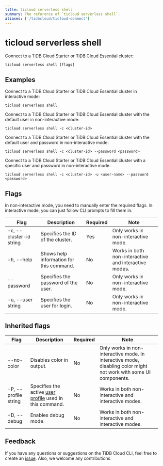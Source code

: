 ```yaml
---
title: ticloud serverless shell
summary: The reference of `ticloud serverless shell`.
aliases: ['/tidbcloud/ticloud-connect']
---
```


# ticloud serverless shell

Connect to a TiDB Cloud Starter or TiDB Cloud Essential cluster:

```shell
ticloud serverless shell [flags]
```

## Examples

Connect to a TiDB Cloud Starter or TiDB Cloud Essential cluster in interactive mode:

```shell
ticloud serverless shell
```

Connect to a TiDB Cloud Starter or TiDB Cloud Essential cluster with the default user in non-interactive mode:

```shell
ticloud serverless shell -c <cluster-id>
```

Connect to a TiDB Cloud Starter or TiDB Cloud Essential cluster with the default user and password in non-interactive mode:

```shell
ticloud serverless shell -c <cluster-id> --password <password>
```

Connect to a TiDB Cloud Starter or TiDB Cloud Essential cluster with a specific user and password in non-interactive mode:

```shell
ticloud serverless shell -c <cluster-id> -u <user-name> --password <password>
```

## Flags

In non-interactive mode, you need to manually enter the required flags. In interactive mode, you can just follow CLI prompts to fill them in.

| Flag                    | Description                       | Required | Note                                                 |
|-------------------------|-----------------------------------|----------|------------------------------------------------------|
| -c, --cluster-id string | Specifies the ID of the cluster.                        | Yes      | Only works in non-interactive mode.                  |
| -h, --help              | Shows help information for this command. | No       | Works in both non-interactive and interactive modes. |
| --password              | Specifies the password of the user.          | No       | Only works in non-interactive mode.                  |
| -u, --user string       | Specifies the user for login.         | No       | Only works in non-interactive mode.                  |

## Inherited flags

| Flag                 | Description                                                                                          | Required | Note                                                                                                             |
|----------------------|------------------------------------------------------------------------------------------------------|----------|------------------------------------------------------------------------------------------------------------------|
| --no-color           | Disables color in output.                                                                            | No       | Only works in non-interactive mode. In interactive mode, disabling color might not work with some UI components. |
| -P, --profile string | Specifies the active [user profile](/tidb-cloud/cli-reference.md#user-profile) used in this command. | No       | Works in both non-interactive and interactive modes.                                                             |
| -D, --debug          | Enables debug mode.                                                                                   | No       | Works in both non-interactive and interactive modes.                                                             |

## Feedback

If you have any questions or suggestions on the TiDB Cloud CLI, feel free to create an [issue](https://github.com/tidbcloud/tidbcloud-cli/issues/new/choose). Also, we welcome any contributions.
